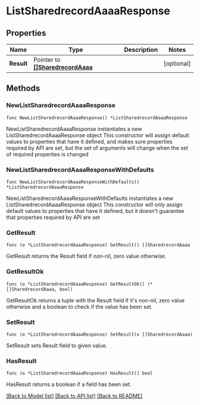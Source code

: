 # ListSharedrecordAaaaResponse

## Properties

Name | Type | Description | Notes
------------ | ------------- | ------------- | -------------
**Result** | Pointer to [**[]SharedrecordAaaa**](SharedrecordAaaa.md) |  | [optional] 

## Methods

### NewListSharedrecordAaaaResponse

`func NewListSharedrecordAaaaResponse() *ListSharedrecordAaaaResponse`

NewListSharedrecordAaaaResponse instantiates a new ListSharedrecordAaaaResponse object
This constructor will assign default values to properties that have it defined,
and makes sure properties required by API are set, but the set of arguments
will change when the set of required properties is changed

### NewListSharedrecordAaaaResponseWithDefaults

`func NewListSharedrecordAaaaResponseWithDefaults() *ListSharedrecordAaaaResponse`

NewListSharedrecordAaaaResponseWithDefaults instantiates a new ListSharedrecordAaaaResponse object
This constructor will only assign default values to properties that have it defined,
but it doesn't guarantee that properties required by API are set

### GetResult

`func (o *ListSharedrecordAaaaResponse) GetResult() []SharedrecordAaaa`

GetResult returns the Result field if non-nil, zero value otherwise.

### GetResultOk

`func (o *ListSharedrecordAaaaResponse) GetResultOk() (*[]SharedrecordAaaa, bool)`

GetResultOk returns a tuple with the Result field if it's non-nil, zero value otherwise
and a boolean to check if the value has been set.

### SetResult

`func (o *ListSharedrecordAaaaResponse) SetResult(v []SharedrecordAaaa)`

SetResult sets Result field to given value.

### HasResult

`func (o *ListSharedrecordAaaaResponse) HasResult() bool`

HasResult returns a boolean if a field has been set.


[[Back to Model list]](../README.md#documentation-for-models) [[Back to API list]](../README.md#documentation-for-api-endpoints) [[Back to README]](../README.md)


